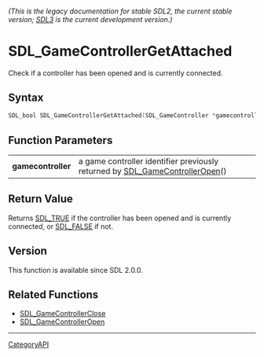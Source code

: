 ###### (This is the legacy documentation for stable SDL2, the current stable version; [SDL3](https://wiki.libsdl.org/SDL3/) is the current development version.)
# SDL_GameControllerGetAttached

Check if a controller has been opened and is currently connected.

## Syntax

```c
SDL_bool SDL_GameControllerGetAttached(SDL_GameController *gamecontroller);

```

## Function Parameters

|                        |                                                                                                        |
| ---------------------- | ------------------------------------------------------------------------------------------------------ |
| **gamecontroller**     | a game controller identifier previously returned by [SDL_GameControllerOpen](SDL_GameControllerOpen)() |

## Return Value

Returns [SDL_TRUE](SDL_TRUE) if the controller has been opened and is
currently connected, or [SDL_FALSE](SDL_FALSE) if not.

## Version

This function is available since SDL 2.0.0.

## Related Functions

* [SDL_GameControllerClose](SDL_GameControllerClose)
* [SDL_GameControllerOpen](SDL_GameControllerOpen)

----
[CategoryAPI](CategoryAPI)

